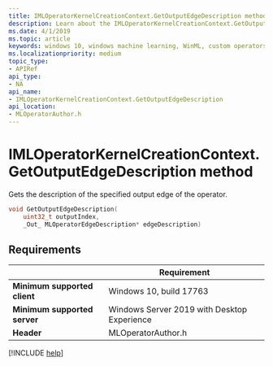 ```yaml
---
title: IMLOperatorKernelCreationContext.GetOutputEdgeDescription method
description: Learn about the IMLOperatorKernelCreationContext.GetOutputEdgeDescription method. This method gets the description of the specified output edge of the operator.
ms.date: 4/1/2019
ms.topic: article
keywords: windows 10, windows machine learning, WinML, custom operators, GetOutputEdgeDescription
ms.localizationpriority: medium
topic_type:
- APIRef
api_type:
- NA
api_name:
- IMLOperatorKernelCreationContext.GetOutputEdgeDescription
api_location:
- MLOperatorAuthor.h
---
```


# IMLOperatorKernelCreationContext.GetOutputEdgeDescription method

Gets the description of the specified output edge of the operator.

```cpp
void GetOutputEdgeDescription(
    uint32_t outputIndex,
    _Out_ MLOperatorEdgeDescription* edgeDescription)
```

## Requirements

| | Requirement |
|-|-|
| **Minimum supported client** | Windows 10, build 17763 |
| **Minimum supported server** | Windows Server 2019 with Desktop Experience |
| **Header** | MLOperatorAuthor.h |

[!INCLUDE [help](../../includes/get-help.md)]
